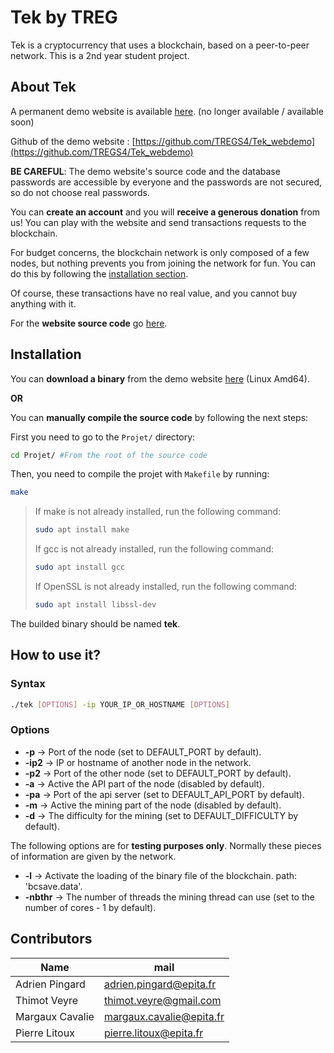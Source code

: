 # Tek by TREG

Tek is a cryptocurrency that uses a blockchain, based on a peer-to-peer network.
This is a 2nd year student project.

## About Tek

A permanent demo website is available [here](http://tek.ollopa.fr:7000/). (no longer available / available soon)

Github of the demo website : [https://github.com/TREGS4/Tek_webdemo](https://github.com/TREGS4/Tek_webdemo)

****BE CAREFUL****: The demo website's source code and the database passwords are accessible by everyone and the passwords are not secured, so do not choose real passwords.

You can **create an account** and you will **receive a generous donation** from us!
You can play with the website and send transactions requests to the blockchain.

For budget concerns, the blockchain network is only composed of a few nodes, but nothing prevents you from joining the network for fun. You can do this by following the [installation section](#Installation).

Of course, these transactions have no real value, and you cannot buy anything with it.

For the **website source code** go [here](https://github.com/TREGS4/Tek_webdemo).

## Installation

You can **download a binary** from the demo website [here](http://tek.ollopa.fr:7000/) (Linux Amd64).

**OR**

You can **manually compile the source code** by following the next steps:

First you need to go to the `Projet/` directory:
```sh
cd Projet/ #From the root of the source code
```
Then, you need to compile the projet with `Makefile` by running:
```sh
make
```

>If make is not already installed, run the following command:
>```sh
>sudo apt install make
>```
>If gcc is not already installed, run the following command:
>```sh
>sudo apt install gcc
>```
>If OpenSSL is not already installed, run the following command:
>```sh
>sudo apt install libssl-dev
>```


The builded binary should be named **tek**.

## How to use it?

### Syntax 
```sh
./tek [OPTIONS] -ip YOUR_IP_OR_HOSTNAME [OPTIONS]
```
### Options
-  **-p**		→ Port of the node (set to DEFAULT_PORT by default).
-  **-ip2** 		→ IP or hostname of another node in the network.
-  **-p2** 		→ Port of the other node (set to DEFAULT_PORT by default).
-  **-a** 		→ Active the API part of the node (disabled by default).
-  **-pa**      → Port of the api server (set to DEFAULT_API_PORT by default).
-  **-m** 		→ Active the mining part of the node (disabled by default).
-  **-d** 		→ The difficulty for the mining (set to DEFAULT_DIFFICULTY by default).

The following options are for **testing purposes only**. Normally these pieces of information are given by the network.
-  **-l**		→ Activate the loading of the binary file of the blockchain. path: 'bcsave.data'.
-  **-nbthr**	→ The number of threads the mining thread can use (set to the number of cores - 1 by default).




## Contributors
|   Name          |        mail              |
|-----------------|--------------------------|
| Adrien Pingard  | adrien.pingard@epita.fr  |
| Thimot Veyre    | thimot.veyre@gmail.com   |
| Margaux Cavalie | margaux.cavalie@epita.fr |
| Pierre Litoux   | pierre.litoux@epita.fr   |
